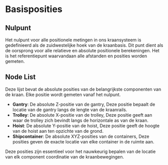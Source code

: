 # Basisposities

## Nulpunt

Het nulpunt voor alle positionele metingen in ons kraansysteem is gedefinieerd als de zuidwestelijke hoek van de kraanbasis. Dit punt dient als de oorsprong voor alle relatieve en absolute positionele berekeningen. Het is het referentiepunt waarvandaan alle afstanden en posities worden gemeten.

## Node List

Deze lijst bevat de absolute posities van de belangrijkste componenten van de kraan. Elke positie wordt gemeten vanaf het nulpunt.

- **Gantry**: De absolute Z-positie van de gantry, Deze positie bepaalt de locatie van de gantry langs de lengte van de kraanrails.
- **Trolley**: De absolute X-positie van de trolley, Deze positie geeft aan waar de trolley zich bevindt langs de horizontale as van de kraan.
- **Hoist**: De absolute Y-positie van de hoist, Deze positie geeft de hoogte van de hoist aan ten opzichte van de grond.
- **Shipcontainer**: De absolute XYZ-posities van de containers, Deze posities geven de exacte locatie van elke container in de ruimte aan.

Deze posities zijn essentieel voor het nauwkeurig bepalen van de locatie van elk component coordinatie van de kraanbewegingen.
